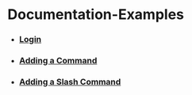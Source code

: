 # Documentation-Examples
- ### [Login](https://github.com/RealTimeChris/DiscordCoreAPI/blob/main/Examples/Login.md)
- ### [Adding a Command](https://github.com/RealTimeChris/DiscordCoreAPI/blob/main/Examples/Adding%20a%20Command.md)
- ### [Adding a Slash Command](https://github.com/RealTimeChris/DiscordCoreAPI/blob/main/Examples/Adding%20a%20Slash%20Command.md)
